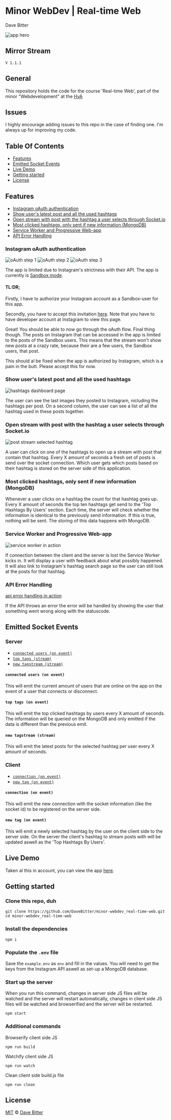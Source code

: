 # Minor WebDev | Real-time Web 
Dave Bitter 

![app hero](https://raw.githubusercontent.com/DaveBitter/minor-webdev_real-time-web/master/screenshots/hero.jpg) 

## Mirror Stream
    V 1.1.1
 
## General 
This repository holds the code for the course 'Real-time Web', part of the minor "Webdevelopment" at the [HvA](http://www.hva.nl/) 
 
## Issues 
I highly encourage adding issues to this repo in the case of finding one. I'm always up for improving my code. 

## Table Of Contents
* [Features ](#features)
* [Emitted Socket Events](#emitted-socket-events)
* [Live Demo ](#live-demo)
* [Getting started ](#getting-started)
* [License ](#license)

## Features 
* [Instagram oAuth authentication ](#Instagram-oAuth-authentication)
* [Show user's latest post and all the used hashtags](#show-users-latest-post-and-all-the-used-hashtags)
* [Open stream with post with the hashtag a user selects through Socket.io ](#open-stream-with-post-with-the-hashtag-a-user-selects-through-socketio)
* [Most clicked hashtags, only sent if new information (MongoDB)](#most-clicked-hashtags-only-sent-if-new-information-mongodb)
* [Service Worker and Progressive Web-app](service-worker-and-progressive-web-app)
* [API Error Handling](api-error-handling)
 
### Instagram oAuth authentication
![oAuth step 1](https://raw.githubusercontent.com/DaveBitter/minor-webdev_real-time-web/master/screenshots/oauth_0_hero.jpg)
![oAuth step 2](https://raw.githubusercontent.com/DaveBitter/minor-webdev_real-time-web/master/screenshots/oauth_1_hero.jpg) 
![oAuth step 3](https://raw.githubusercontent.com/DaveBitter/minor-webdev_real-time-web/master/screenshots/oauth_2_hero.jpg) 

The app is limited due to Instagram's strictness with their API. The app is currently is [Sandbox mode](https://www.Instagram.com/developer/Sandbox/). 
 
#### TL:DR; 
Firstly, I have to authorize your Instagram account as a Sandbox-user for this app.  
 
Secondly, you have to accept this invitation [here](https://www.Instagram.com/developer/clients/Sandbox_invites/). Note that you have to have developer account at Instagram to view this page. 
 
Great! You should be able to now go through the oAuth flow. Final thing though. The posts on Instagram that can be accessed in the app is limited to the posts of the Sandbox users. This means that the stream won't show new posts at a crazy rate, because their are a few users, the Sandbox users, that post. 
 
This should al be fixed when the app is authorized by Instagram, which is a pain in the butt. Please accept this for now. 

### Show user's latest post and all the used hashtags 
![hashtags dashboard page](https://raw.githubusercontent.com/DaveBitter/minor-webdev_real-time-web/master/screenshots/app_0_hero.jpg)

The user can see the last images they posted to Instagram, nicluding the hashtags per post. On a second column, the user can see a list of all the hashtag used in these posts together.

### Open stream with post with the hashtag a user selects through Socket.io 
![post stream selected hashtag](https://raw.githubusercontent.com/DaveBitter/minor-webdev_real-time-web/master/screenshots/app_1_hero.jpg)

A user can click on one of the hashtags to open up a stream with post that contain that hashtag. Every X amount of seconds a fresh set of posts is send over the socket connection. Which user gets which posts based on their hashtag is stored on the server side of this application.

### Most clicked hashtags, only sent if new information (MongoDB)
Whenever a user clicks on a hashtag the count for that hashtag goes up. Every X amount of seconds the top ten hashtags get send to the 'Top Hashtags By Users' section. Each time, the server will check whether the information is identical to the previously send information. If this is true, nothing will be sent. The storing of this data happens with MongoDB.

### Service Worker and Progressive Web-app
![service worker in action](https://raw.githubusercontent.com/DaveBitter/minor-webdev_real-time-web/master/screenshots/sw_0_hero.jpg)

If connection between the client and the server is lost the Service Worker kicks in. It will display a user with feedback about what possibly happened. It will also link to Instagram's hashtag search page so the user can still look at the posts for that hashtag.

### API Error Handling
[api error handling in action](https://raw.githubusercontent.com/DaveBitter/minor-webdev_real-time-web/master/screenshots/app_2_hero.jpg)

If the API throws an error the error will be handled by showing the user that something went wrong along with the statuscode.

## Emitted Socket Events
### Server
* [```connected users (on event)```](#connected-users-on-event)
* [```top tags (stream)```](#top-tags-stream)
* [```new tagstream (stream)```](#new-tagstream-stream)

#### ```connected users (on event)```
This will emit the current amount of users that are online on the app on the event of a user that connects or disconnect.

#### ```top tags (on event)```
This will emit the top clicked hashtags by users every X amount of seconds. The information will be queried on the MongoDB and only emitted if the data is different than the previous emit.

#### ```new tagstream (stream)```
This will emit the latest posts for the selected hashtag per user every X amount of seconds.

### Client
* [```connection (on event)```](#connection-on-event)
* [```new tag (on event)```](#new-tag-on-event)

#### ```connection (on event)```
This will emit the new connection with the socket information (like the socket id) to be registered on the server side.

#### ```new tag (on event)```
This will emit a newly selected hashtag by the user on the client side to the server side. On the server the client's hashtag to stream posts with will be updated aswell as the 'Top Hashtags By Users'.

## Live Demo 
Taken al this in account, you can view the app [here](https://minor-webdev-real-time-web.herokuapp.com/). 
 
## Getting started 
### Clone this repo, duh 
    git clone https://github.com/DaveBitter/minor-webdev_real-time-web.git 
    cd minor-webdev_real-time-web 

### Install the dependencies 
    npm i 
 
### Populate the ```.env``` file 
Save the ```example.env``` as ```env``` and fill in the values. 
You will need to get the keys from the Instagram API aswell as set-up a MongoDB database.
 
### Start up the server 
When you run this command, changes in server side JS files will be watched and the server will restart automatically, changes in client side JS files will be watched and browserified and the server will be restarted. 
     
    npm start 
 
### Additional commands 
Browserify client side JS 
 
    npm run build 
 
Watchify client side JS 
 
    npm run watch 
 
Clean client side build.js file 
 
    npm run clean 
 
## License 
[MIT](LICENSE.md) © [Dave Bitter](https://github.com/DaveBitter/) 
 
